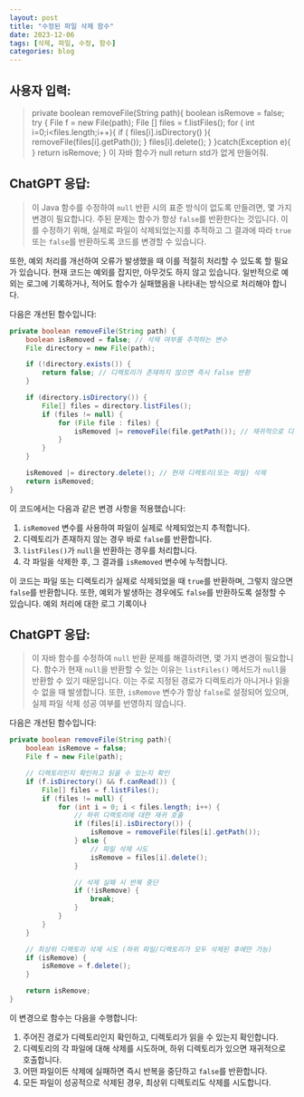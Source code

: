 ```yaml
---
layout: post
title: "수정된 파일 삭제 함수"
date: 2023-12-06
tags: [삭제, 파일, 수정, 함수]
categories: blog
---
```


## 사용자 입력:
> 	private boolean removeFile(String path){
		boolean isRemove = false;
		try {
			File f = new File(path);
			File [] files = f.listFiles();
			for ( int i=0;i<files.length;i++){
				if ( files[i].isDirectory() ){
					removeFile(files[i].getPath());
				}
				files[i].delete();
			}
		}catch(Exception e){
		}
		return isRemove;
	}  이 자바 함수가 null return std가 없게 만들어줘.

## ChatGPT 응답:
> 이 Java 함수를 수정하여 `null` 반환 시의 표준 방식이 없도록 만들려면, 몇 가지 변경이 필요합니다. 주된 문제는 함수가 항상 `false`를 반환한다는 것입니다. 이를 수정하기 위해, 실제로 파일이 삭제되었는지를 추적하고 그 결과에 따라 `true` 또는 `false`를 반환하도록 코드를 변경할 수 있습니다.

또한, 예외 처리를 개선하여 오류가 발생했을 때 이를 적절히 처리할 수 있도록 할 필요가 있습니다. 현재 코드는 예외를 잡지만, 아무것도 하지 않고 있습니다. 일반적으로 예외는 로그에 기록하거나, 적어도 함수가 실패했음을 나타내는 방식으로 처리해야 합니다.

다음은 개선된 함수입니다:

```java
private boolean removeFile(String path) {
    boolean isRemoved = false; // 삭제 여부를 추적하는 변수
    File directory = new File(path);

    if (!directory.exists()) {
        return false; // 디렉토리가 존재하지 않으면 즉시 false 반환
    }

    if (directory.isDirectory()) {
        File[] files = directory.listFiles();
        if (files != null) {
            for (File file : files) {
                isRemoved |= removeFile(file.getPath()); // 재귀적으로 디렉토리 내 파일 삭제
            }
        }
    }

    isRemoved |= directory.delete(); // 현재 디렉토리(또는 파일) 삭제
    return isRemoved;
}
```

이 코드에서는 다음과 같은 변경 사항을 적용했습니다:

1. `isRemoved` 변수를 사용하여 파일이 실제로 삭제되었는지 추적합니다.
2. 디렉토리가 존재하지 않는 경우 바로 `false`를 반환합니다.
3. `listFiles()`가 `null`을 반환하는 경우를 처리합니다.
4. 각 파일을 삭제한 후, 그 결과를 `isRemoved` 변수에 누적합니다.

이 코드는 파일 또는 디렉토리가 실제로 삭제되었을 때 `true`를 반환하며, 그렇지 않으면 `false`를 반환합니다. 또한, 예외가 발생하는 경우에도 `false`를 반환하도록 설정할 수 있습니다. 예외 처리에 대한 로그 기록이나

## ChatGPT 응답:
> 이 자바 함수를 수정하여 `null` 반환 문제를 해결하려면, 몇 가지 변경이 필요합니다. 함수가 현재 `null`을 반환할 수 있는 이유는 `listFiles()` 메서드가 `null`을 반환할 수 있기 때문입니다. 이는 주로 지정된 경로가 디렉토리가 아니거나 읽을 수 없을 때 발생합니다. 또한, `isRemove` 변수가 항상 `false`로 설정되어 있으며, 실제 파일 삭제 성공 여부를 반영하지 않습니다.

다음은 개선된 함수입니다:

```java
private boolean removeFile(String path){
    boolean isRemove = false;
    File f = new File(path);

    // 디렉토리인지 확인하고 읽을 수 있는지 확인
    if (f.isDirectory() && f.canRead()) {
        File[] files = f.listFiles();
        if (files != null) {
            for (int i = 0; i < files.length; i++) {
                // 하위 디렉토리에 대한 재귀 호출
                if (files[i].isDirectory()) {
                    isRemove = removeFile(files[i].getPath());
                } else {
                    // 파일 삭제 시도
                    isRemove = files[i].delete();
                }

                // 삭제 실패 시 반복 중단
                if (!isRemove) {
                    break;
                }
            }
        }
    }

    // 최상위 디렉토리 삭제 시도 (하위 파일/디렉토리가 모두 삭제된 후에만 가능)
    if (isRemove) {
        isRemove = f.delete();
    }

    return isRemove;
}
```

이 변경으로 함수는 다음을 수행합니다:
1. 주어진 경로가 디렉토리인지 확인하고, 디렉토리가 읽을 수 있는지 확인합니다.
2. 디렉토리의 각 파일에 대해 삭제를 시도하며, 하위 디렉토리가 있으면 재귀적으로 호출합니다.
3. 어떤 파일이든 삭제에 실패하면 즉시 반복을 중단하고 `false`를 반환합니다.
4. 모든 파일이 성공적으로 삭제된 경우, 최상위 디렉토리도 삭제를 시도합니다.

